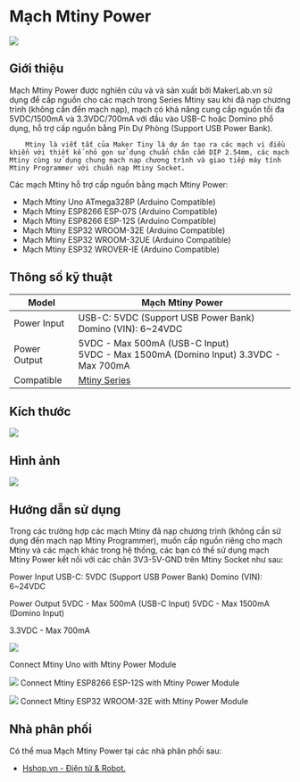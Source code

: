 # Mạch Mtiny Power

![](/image/mtinyP_01.jpg)

## Giới thiệu

Mạch Mtiny Power được nghiên cứu và và sản xuất bởi MakerLab.vn sử dụng để cấp nguồn cho các mạch trong Series Mtiny sau khi đã nạp chương trình (không cần đến mạch nạp), mạch có khả năng cung cấp nguồn tối đa 5VDC/1500mA và 3.3VDC/700mA với đầu vào USB-C hoặc Domino phổ dụng, hỗ trợ cấp nguồn bằng Pin Dự Phòng (Support USB Power Bank).

        Mtiny là viết tắt của Maker Tiny là dự án tạo ra các mạch vi điều khiển với thiết kế nhỏ gọn sử dụng chuẩn chân cắm DIP 2.54mm, các mạch Mtiny cùng sử dụng chung mạch nạp chương trình và giao tiếp máy tính Mtiny Programmer với chuẩn nạp Mtiny Socket.

Các mạch Mtiny hỗ trợ cấp nguồn bằng mạch Mtiny Power:

- Mạch Mtiny Uno ATmega328P (Arduino Compatible)  
- Mạch Mtiny ESP8266 ESP-07S (Arduino Compatible)
- Mạch Mtiny ESP8266 ESP-12S (Arduino Compatible)
- Mạch Mtiny ESP32 WROOM-32E (Arduino Compatible)
- Mạch Mtiny ESP32 WROOM-32UE (Arduino Compatible)
- Mạch Mtiny ESP32 WROVER-IE (Arduino Compatible)

## Thông số kỹ thuật

<table><thead>
  <tr>
    <th>Model</th>
    <th>Mạch Mtiny Power</th>
  </tr></thead>
<tbody>
  <tr>
    <td>Power Input</td>
    <td>USB-C: 5VDC (Support USB Power Bank)<br>Domino (VIN): 6~24VDC</td>
  </tr>
  <tr>
    <td>Power Output</td>
    <td>5VDC - Max 500mA (USB-C Input)<br>5VDC - Max 1500mA (Domino Input) 3.3VDC - Max 700mA</td>
  </tr>
  <tr>
    <td>Compatible</td>
    <td><a href="https://wiki.makerlab.vn/index.php/Template:Mtiny">Mtiny Series</a></td>
  </tr>
</tbody>
</table>

## Kích thước

![](/image/mtinyP_02.jpg)

## Hình ảnh

![](/image/mtinyP_03.jpg)

## Hướng dẫn sử dụng

Trong các trường hợp các mạch Mtiny đã nạp chương trình (không cần sử dụng đến mạch nạp Mtiny Programmer), muốn cấp nguồn riêng cho mạch Mtiny và các mạch khác trong hệ thống, các bạn có thể sử dụng mạch Mtiny Power kết nối với các chân 3V3-5V-GND trên Mtiny Socket như sau:

Power Input USB-C: 5VDC (Support USB Power Bank)
Domino (VIN): 6~24VDC

Power Output 5VDC - Max 500mA (USB-C Input)
5VDC - Max 1500mA (Domino Input)

3.3VDC - Max 700mA

![](/image/mtinyP_04.jpg)

Connect Mtiny Uno with Mtiny Power Module

![](/image/mtinyP_05.jpg)
Connect Mtiny ESP8266 ESP-12S with Mtiny Power Module

![](/image/mtinyP_06.jpg)
Connect Mtiny ESP32 WROOM-32E with Mtiny Power Module

## Nhà phân phối

Có thể mua Mạch Mtiny Power tại các nhà phân phối sau:

- [Hshop.vn - Điện tử & Robot.](hshop.vn)
